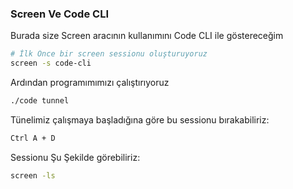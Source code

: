 ### Screen Ve Code CLI
Burada size Screen aracının kullanımını Code CLI ile göstereceğim
```bash
# İlk Önce bir screen sessionu oluşturuyoruz
screen -s code-cli
```
Ardından programımımızı çalıştırıyoruz
```bash
./code tunnel
```
Tünelimiz çalışmaya başladığına göre bu sessionu bırakabiliriz:
```bash
Ctrl A + D
```
Sessionu Şu Şekilde görebiliriz:

```bash
screen -ls
```